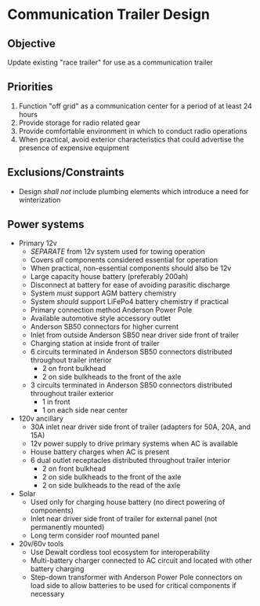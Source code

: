 # Communication Trailer Design

## Objective

Update existing "race trailer" for use as a communication trailer

## Priorities

1. Function "off grid" as a communication center for a period of at least 24 hours
1. Provide storage for radio related gear
1. Provide comfortable environment in which to conduct radio operations
1. When practical, avoid exterior characteristics that could advertise the presence of expensive equipment

## Exclusions/Constraints

- Design *shall not* include plumbing elements which introduce a need for winterization

## Power systems

- Primary 12v
  - *SEPARATE* from 12v system used for towing operation
  - Covers *all* components considered essential for operation
  - When practical, non-essential components should also be 12v
  - Large capacity house battery (preferably 200ah)
  - Disconnect at battery for ease of avoiding parasitic discharge
  - System *must* support AGM battery chemistry
  - System *should* support LiFePo4 battery chemistry if practical
  - Primary connection method Anderson Power Pole
  - Available automotive style accessory outlet
  - Anderson SB50 connectors for higher current
  - Inlet from outside Anderson SB50 near driver side front of trailer
  - Charging station at inside front of trailer
  - 6 circuits terminated in Anderson SB50 connectors distributed throughout trailer interior
    - 2 on front bulkhead
    - 2 on side bulkheads to the front of the axle
  - 3 circuits terminated in Anderson SB50 connectors distributed throughout trailer exterior
    - 1 in front
    - 1 on each side near center
- 120v ancillary
  - 30A inlet near driver side front of trailer (adapters for 50A, 20A, and 15A)
  - 12v power supply to drive primary systems when AC is available
  - House battery charges when AC is present
  - 6 dual outlet receptacles distributed throughout trailer interior
    - 2 on front bulkhead
    - 2 on side bulkheads to the front of the axle
    - 2 on side bulkheads to the read of the axle
- Solar
  - Used only for charging house battery (no direct powering of components)
  - Inlet near driver side front of trailer for external panel (not permanently mounted)
  - Long term consider roof mounted panel
- 20v/60v tools
  - Use Dewalt cordless tool ecosystem for interoperability
  - Multi-battery charger connected to AC circuit and located with other battery charging
  - Step-down transformer with Anderson Power Pole connectors on load side to allow batteries to be used for critical components if necessary
